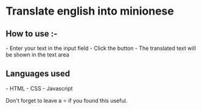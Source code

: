 <h1>
  Translate english into minionese
</h1>
<h2>
    How to use :-
</h2>
- Enter your text in the input field
- Click the button
- The translated text will be shown in the text area
<h2>
    Languages used
</h2>
- HTML
- CSS
- Javascript

<br />

Don't forget to leave a ⭐ if you found this useful.
